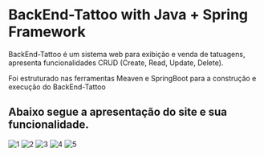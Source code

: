 # BackEnd-Tattoo with Java + Spring Framework

BackEnd-Tattoo é um sistema web para exibição e venda de tatuagens, apresenta funcionalidades CRUD (Create, Read, Update, Delete).

Foi estruturado nas ferramentas Meaven e SpringBoot para a construção e execução do BackEnd-Tattoo

## Abaixo segue a apresentação do site e sua funcionalidade.
![1](https://github.com/user-attachments/assets/671a2b36-5f13-4b76-a50f-b352d107dcb9)
![2](https://github.com/user-attachments/assets/a39b94b5-5b44-430f-9c42-4007b4ae4317)
![3](https://github.com/user-attachments/assets/492fdb88-bf5a-481f-8cff-5bb3f5da7ae2)
![4](https://github.com/user-attachments/assets/b9420f36-f667-44ea-8209-95afcbb45403)
![5](https://github.com/user-attachments/assets/fde2c6e8-567d-4db6-8db5-0d7592d238ba)

